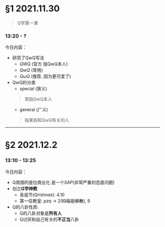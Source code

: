 # §1 2021.11.30
> Q学第一课
### 13:20 - ?
今日内容：
* 研究了QwQ写法
    * *QWQ* (官方 指QwQ本人)
    * *QwQ* (常用)
    * *QωQ* (推荐, 因为更可爱了)
 * QwQ的分类
    * special (狭义)
    > 常指QwQ本人
    * general (广义)
    > 指某些和QwQ有关的人
----------------
# §2 2021.12.2
### 13:10 - 13:25
今日内容：
* Q周围的座位商业化 是一个*SAP*(非常严重的态度问题)
* 创立**Q学神教**
    * 圣诞节(*Qristmas*): 4.10
    * 第一任教皇: *pzq* -> 2(~~玛瑙是邪教~~), 9
* Q的八卦性质:
    * Q的八卦对象是**所有人**
    * Q讨厌和自己有关的**不正当**八卦
